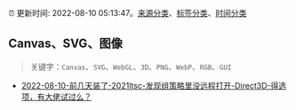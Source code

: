 :alarm_clock: 更新时间: 2022-08-10 05:13:47。[来源分类](../README.md)、[标签分类](../TAGS.md)、[时间分类](../TIMELINE.md)

## Canvas、SVG、图像


> 关键字：`Canvas`、`SVG`、`WebGL`、`3D`、`PNG`、`WebP`、`RGB`、`GUI`



- [2022-08-10-前几天装了-2021ltsc-发现组策略里没远程打开-Direct3D-得选项，有大佬试过么？](https://www.v2ex.com/t/871867) 